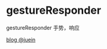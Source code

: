 # gestureResponder

gestureResponder 手势，响应

[blog @juein](https://juejin.cn/post/7121302315675582500)
